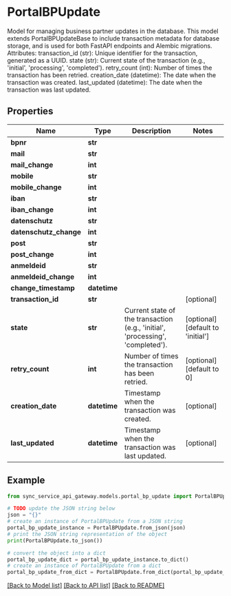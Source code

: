 # PortalBPUpdate

Model for managing business partner updates in the database.  This model extends PortalBPUpdateBase to include transaction metadata for database storage, and is used for both FastAPI endpoints and Alembic migrations.  Attributes:     transaction_id (str): Unique identifier for the transaction, generated as a UUID.     state (str): Current state of the transaction (e.g., 'initial', 'processing', 'completed').     retry_count (int): Number of times the transaction has been retried.     creation_date (datetime): The date when the transaction was created.     last_updated (datetime): The date when the transaction was last updated.

## Properties

Name | Type | Description | Notes
------------ | ------------- | ------------- | -------------
**bpnr** | **str** |  | 
**mail** | **str** |  | 
**mail_change** | **int** |  | 
**mobile** | **str** |  | 
**mobile_change** | **int** |  | 
**iban** | **str** |  | 
**iban_change** | **int** |  | 
**datenschutz** | **str** |  | 
**datenschutz_change** | **int** |  | 
**post** | **str** |  | 
**post_change** | **int** |  | 
**anmeldeid** | **str** |  | 
**anmeldeid_change** | **int** |  | 
**change_timestamp** | **datetime** |  | 
**transaction_id** | **str** |  | [optional] 
**state** | **str** | Current state of the transaction (e.g., &#39;initial&#39;, &#39;processing&#39;, &#39;completed&#39;). | [optional] [default to 'initial']
**retry_count** | **int** | Number of times the transaction has been retried. | [optional] [default to 0]
**creation_date** | **datetime** | Timestamp when the transaction was created. | [optional] 
**last_updated** | **datetime** | Timestamp when the transaction was last updated. | [optional] 

## Example

```python
from sync_service_api_gateway.models.portal_bp_update import PortalBPUpdate

# TODO update the JSON string below
json = "{}"
# create an instance of PortalBPUpdate from a JSON string
portal_bp_update_instance = PortalBPUpdate.from_json(json)
# print the JSON string representation of the object
print(PortalBPUpdate.to_json())

# convert the object into a dict
portal_bp_update_dict = portal_bp_update_instance.to_dict()
# create an instance of PortalBPUpdate from a dict
portal_bp_update_from_dict = PortalBPUpdate.from_dict(portal_bp_update_dict)
```
[[Back to Model list]](../README.md#documentation-for-models) [[Back to API list]](../README.md#documentation-for-api-endpoints) [[Back to README]](../README.md)


